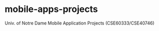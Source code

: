 mobile-apps-projects
====================

Univ. of Notre Dame Mobile Application Projects (CSE60333/CSE40746)